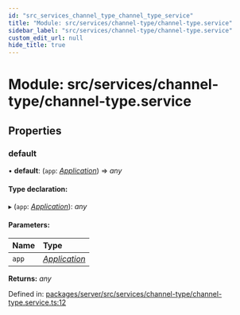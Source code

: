 ```yaml
---
id: "src_services_channel_type_channel_type_service"
title: "Module: src/services/channel-type/channel-type.service"
sidebar_label: "src/services/channel-type/channel-type.service"
custom_edit_url: null
hide_title: true
---
```


# Module: src/services/channel-type/channel-type.service

## Properties

### default

• **default**: (`app`: [*Application*](src_declarations.md#application)) => *any*

#### Type declaration:

▸ (`app`: [*Application*](src_declarations.md#application)): *any*

#### Parameters:

Name | Type |
:------ | :------ |
`app` | [*Application*](src_declarations.md#application) |

**Returns:** *any*

Defined in: [packages/server/src/services/channel-type/channel-type.service.ts:12](https://github.com/xr3ngine/xr3ngine/blob/66a84a950/packages/server/src/services/channel-type/channel-type.service.ts#L12)
